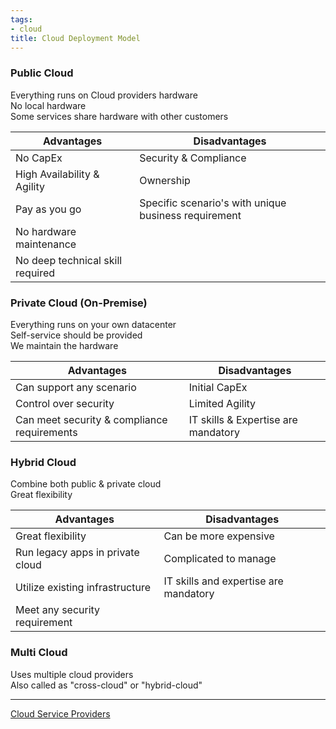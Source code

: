 ```yaml
---
tags:
- cloud
title: Cloud Deployment Model
---
```


### Public Cloud

Everything runs on Cloud providers hardware  
No local hardware  
Some services share hardware with other customers

| Advantages                       | Disadvantages                                        |
| -------------------------------- | ---------------------------------------------------- |
| No CapEx                         | Security & Compliance                                |
| High Availability & Agility      | Ownership                                            |
| Pay as you go                    | Specific scenario's with unique business requirement |
| No hardware maintenance          |                                                      |
| No deep technical skill required |                                                      |

### Private Cloud (On-Premise)

Everything runs on your own datacenter  
Self-service should be provided  
We maintain the hardware

| Advantages                                  | Disadvantages                       |
| ------------------------------------------- | ----------------------------------- |
| Can support any scenario                    | Initial CapEx                       |
| Control over security                       | Limited Agility                     |
| Can meet security & compliance requirements | IT skills & Expertise are mandatory |

### Hybrid Cloud

Combine both public & private cloud  
Great flexibility

| Advantages                       | Disadvantages                         |
| -------------------------------- | ------------------------------------- |
| Great flexibility                | Can be more expensive                 |
| Run legacy apps in private cloud | Complicated to manage                 |
| Utilize existing infrastructure  | IT skills and expertise are mandatory |
| Meet any security requirement    |                                       |

### Multi Cloud

Uses multiple cloud providers  
Also called as "cross-cloud" or "hybrid-cloud"

---

[Cloud Service Providers](../cloud-service-providers.md)
